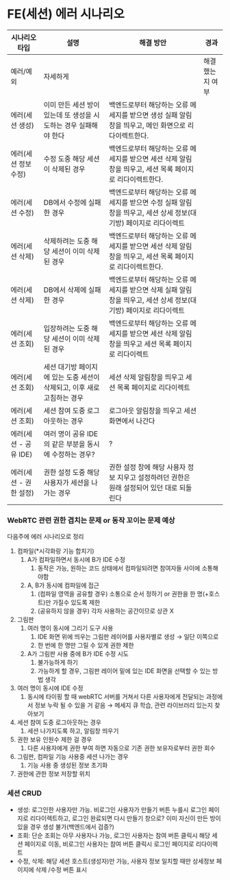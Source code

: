 # FE(세션) 에러 시나리오

| 시나리오 타입         | 설명                                       | 해결 방안                                                            | 경과       |
| --------------- | ---------------------------------------- | ---------------------------------------------------------------- | -------- |
| 예러/예외           | 자세하게                                     |                                                                  | 해결했는지 여부 |
| 에러(세션 생성)       | 이미 만든 세션 방이 있는데 또 생성을 시도하는 경우 실패해야 한다    | 백엔드로부터 해당하는 오류 메세지를 받으면 생성 실패 알림창을 띄우고, 메인 화면으로 리다이렉트한다.         |          |
| 에러(세션 정보 수정)    | 수정 도중 해당 세션이 삭제된 경우                      | 백엔드로부터 해당하는 오류 메세지를 받으면 세션 삭제 알림창을 띄우고, 세션 목록 페이지로 리다이렉트한다.      |          |
| 에러(세션 수정)       | DB에서 수정에 실패한 경우                          | 백엔드로부터 해당하는 오류 메세지를 받으면 수정 실패 알림창을 띄우고, 세션 상세 정보(대기방) 페이지로 리다이렉트 |          |
| 에러(세션 삭제)       | 삭제하려는 도중 해당 세션이 이미 삭제된 경우                | 백엔드로부터 해당하는 오류 메세지를 받으면 세션 삭제 알림창을 띄우고, 세션 목록 페이지로 리다이렉트한다.      |          |
| 에러(세션 삭제)       | DB에서 삭제에 실패한 경우                          | 백엔드로부터 해당하는 오류 메세지를 받으면 삭제 실패 알림창을 띄우고, 세션 상세 정보(대기방) 페이지로 리다이렉트 |          |
| 에러(세션 조회)       | 입장하려는 도중 해당 세션이 이미 삭제된 경우                | 백엔드로부터 해당하는 오류 메세지를 받으면 세션 삭제 알림창을 띄우고 세션 목록 페이지로 리다이렉트          |          |
| 에러(세션 조회)       | 세션 대기방 페이지에 있는 도중 세션이 삭제되고, 이후 새로고침하는 경우 | 세션 삭제 알림창을 띄우고 세션 목록 페이지로 리다이렉트                                  |          |
| 에러(세션 조회)       | 세션 참여 도중 로그아웃하는 경우                       | 로그아웃 알림창을 띄우고 세션 화면에서 나간다                                        |          |
| 에러(세션 - 공유 IDE) | 여러 명이 공유 IDE의 같은 부분을 동시에 수정하는 경우?        | ?                                                                |          |
| 에러(세션 - 권한 설정)  | 권한 설정 도중 해당 사용자가 세션을 나가는 경우              | 권한 설정 창에 해당 사용자 정보 지우고 설정하려던 권한은 원래 설정되어 있던 대로 되돌린다              |          |

### WebRTC 관련 권한 겹치는 문제 or 동작 꼬이는 문제 예상

다음주에 에러 시나리오로 정리

1. 컴파일(*시각화랑 기능 합치기)
   1. A가 컴파일하면서 동시에 B가 IDE 수정
      1. 동작은 가능, 원하는 코드 상태에서 컴파일되려면 참여자들 사이에 소통해야함
   2. A, B가 동시에 컴파일에 접근
      1. (컴파일 영역을 공유할 경우) 소통으로 순서 정하기 or 권한을 한 명(+호스트)만 가질수 있도록 제한
      2. (공유하지 않을 경우) 각자 사용하는 공간이므로 상관 X
2. 그림판
   1. 여러 명이 동시에 그리기 도구 사용
      1. IDE 화면 위에 띄우는 그림판 레이어를 사용자별로 생성 → 일단 이쪽으로
      2. 한 번에 한 명만 그릴 수 있게 권한 제한
   2. A가 그림판 사용 중에 B가 IDE 수정 시도
      1. 불가능하게 하기
      2. 가능하게 할 경우, 그림판 레이어 밑에 있는 IDE 화면을 선택할 수 있는 방법 생각
3. 여러 명이 동시에 IDE 수정
   1. 동시에 타이핑 할 때 webRTC 서버를 거쳐서 다른 사용자에게 전달되는 과정에서 정보 누락 될 수 있을 거 같음 → 메세지 큐 학습, 관련 라이브러리 있는지 찾아보기
4. 세션 참여 도중 로그아웃하는 경우
   1. 세션 나가지도록 하고, 알림창 띄우기
5. 권한 보유 인원수 제한 걸 경우
   1. 다른 사용자에게 권한 부여 하면 자동으로 기존 권한 보유자로부터 권한 회수
6. 그림판, 컴파일 기능 사용중 세션 나가는 경우
   1. 기능 사용 중 생성된 정보 초기화
7. 권한에 관한 정보 저장할 위치

### 세션 CRUD

- 생성: 로그인한 사용자만 가능. 비로그인 사용자가 만들기 버튼 누를시 로그인 페이지로 리다이렉트하고, 로그인 완료되면 다시 만들기 창으로? 이미 자신이 만든 방이 있을 경우 생성 불가(백엔드에서 검증?)
- 조회: 단순 조회는 아무 사용자나 가능, 로그인 사용자는 참여 버튼 클릭시 해당 세션 페이지로 이동, 비로그인 사용자는 참여 버튼 클릭시 로그인 페이지로 리다이렉트
- 수정, 삭제: 해당 세션 호스트(생성자)만 가능, 사용자 정보 일치할 때만 상세정보 페이지에 삭제 /수정 버튼 표시
